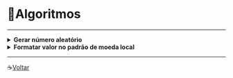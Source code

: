 
# :gem:Algoritmos
---

<details>
<summary><strong>Gerar número aleatório</strong></summary>


* Primeiro você precisa importar a classe `Random` do pacote java.util

   * `import java.util.Random`

* Agora você pode instanciar um objeto da classe Random.

   * `Random random = new Random();`

   
#### Exemplos:

* Gerando números inteiros aleatórios de 0 à 100:
   * Para gerar números aleatórios inteiros de 0 até um determinado valor, basta chamar o método `nextInt` informando o valor máximo. No nosso exemplo o máximo é 100:

      * `int numero = random.nextInt(100);`

* Gerando números reais aleatórios:
   * Números reais são gerados de 0 até 1 com a função `nextDouble`. Logo, se você quiser um número aleatório de 0 até o número que você quiser, basta multiplicar por ele.
    Por exemplo, para gerar um número aleatório de 0 até 100 basta multiplicar o número gerado por 100.
      * `double numero random.nextDouble() * 100; //Número aleatório de 0 à 100`

---
#### Código Exemplo:

```Java
package exemplo;

import java.util.Random;

public class GerarNumeroAleatorio {

    public static void main(String[] args) {

        Random random = new Random();

        int numeroInteiroAleatorio_0_a_100 = random.nextInt(100);
        System.out.println("Número inteiro aleatório de 0 até 100: " + numeroInteiroAleatorio_0_a_100);

        double numeroRealAleatorio_0_a_1 = random.nextDouble();
        System.out.println("Número real aleatório de 0 até 1: " + numeroRealAleatorio_0_a_1);

        double numeroRealAleatorio_0_a_100 = random.nextDouble() * 10;
        System.out.println("Número real aleatório de 0 até 100: " + numeroRealAleatorio_0_a_100);

    }
}
```

#### Exemplo de saída:
Número inteiro aleatório de 0 até 100: 43

Número real aleatório de 0 até 1: 0.16296306514069792

Número real aleatório de 0 até 100: 46.890481714549026
</details> 

<details>
<summary><strong>Formatar valor no padrão de moeda local</strong></summary>


* OBS: o caractere "**¤**" serve para exibir o Label monetário, no caso do Brasil exibe o R$.
* Exemplo de código:

```JAVA
NumberFormat nf = new DecimalFormat("¤ ###,###,##0.00", 
			new DecimalFormatSymbols(new Locale("pt","BR")));

System.out.println((nf.format(1788.00)));
```
`R$ 1.788,00`

* Para criar um método em uma classe retornando o valor formatado, é preciso um método de String formatado para Double, pois o método só retorna uma String, exemplo:

```Java
public static NumberFormat nf = new DecimalFormat("¤ ###,###,##0.00", 
      new DecimalFormatSymbols(new Locale("pt", "BR"));

public static String formataMoeda(Double valor) {
   return nf.format(valor);
}


/////Na chamada(application):
   double preco = 1788.00;
   System.out.println(formataMoeda(preco));

```
`Saída:$ 1,788.00`



</details>











---

:coffee:[Voltar](https://github.com/Dev-HideyukiTakahashi/Programador-Essencial)




